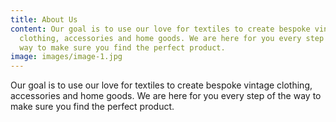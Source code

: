 ```yaml
---
title: About Us
content: Our goal is to use our love for textiles to create bespoke vintage
  clothing, accessories and home goods. We are here for you every step of the
  way to make sure you find the perfect product.
image: images/image-1.jpg
---
```



Our goal is to use our love for textiles to create bespoke vintage clothing, accessories and home goods. We are here for you every step of the way to make sure you find the perfect product.